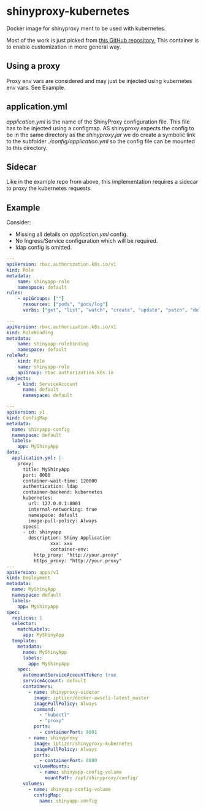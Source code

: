 # shinyproxy-kubernetes

Docker image for shinyproxy ment to be used with kubernetes.

Most of the work is just picked from [this GitHub repository.](https://github.com/openanalytics/shinyproxy-config-examples/tree/master/03-containerized-kubernetes) This container is to enable customization in more general way.

## Using a proxy

Proxy env vars are considered and may just be injected using kubernetes env vars. See Example.

## application.yml

*application.yml* is the name of the ShinyProxy configuration file. This file has to be injected using a configmap. AS shinyproxy expects the config to be in the same directory as the *shinyproxy.jar* we do create a symbolic link to the subfolder *./config/application.yml* so the config file can be mounted to this directory.

## Sidecar

Like in the example repo from above, this implementation requires a sidecar to proxy the kubernetes requests.

## Example

Consider:

* Missing all details on *application.yml* config.
* No Ingress/Service configuration which will be required.
* ldap config is omitted.


```yaml
---
apiVersion: rbac.authorization.k8s.io/v1
kind: Role 
metadata:
    name: shinyapp-role
    namespace: default
rules:
    - apiGroups: [""]
      resources: ["pods", "pods/log"]
      verbs: ["get", "list", "watch", "create", "update", "patch", "delete"]

---
apiVersion: rbac.authorization.k8s.io/v1
kind: RoleBinding
metadata:
    name: shinyapp-rolebinding
    namespace: default
roleRef:
    kind: Role 
    name: shinyapp-role
    apiGroup: rbac.authorization.k8s.io 
subjects:
    - kind: ServiceAccount 
      name: default 
      namespace: default

---
apiVersion: v1
kind: ConfigMap
metadata:
  name: shinyapp-config
  namespace: default
  labels:
    app: MyShinyApp
data:
  application.yml: |-
    proxy:
      title: MyShinyApp
      port: 8080
      container-wait-time: 120000
      authentication: ldap
      container-backend: kubernetes
      kubernetes:
        url: 127.0.0.1:8001
        internal-networking: true
        namespace: default
        image-pull-policy: Always
      specs:
      - id: shinyapp
        description: Shiny Application
				xxx: xxx
				container-env:
          http_proxy: "http://your.proxy"
          https_proxy: "http://your.proxy"
---
apiVersion: apps/v1
kind: Deployment
metadata:
  name: MyShinyApp
  namespace: default
  labels:
    app: MyShinyApp
spec:
  replicas: 1
  selector:
    matchLabels:
      app: MyShinyApp
  template:
    metadata:
      name: MyShinyApp
      labels:
        app: MyShinyApp
    spec:
      automountServiceAccountToken: true
      serviceAccount: default
      containers:
        - name: shinyproxy-sidecar
          image: iptizer/docker-awscli-latest_master
          imagePullPolicy: Always
          command:
            - "kubectl"
            - "proxy"
          ports:
            - containerPort: 8001
        - name: shinyproxy
          image: iptizer/shinyproxy-kubernetes
          imagePullPolicy: Always
          ports:
            - containerPort: 8080
          volumeMounts:
            - name: shinyapp-config-volume
              mountPath: /opt/shinyproxy/config/
      volumes:
        - name: shinyapp-config-volume
          configMap:
            name: shinyapp-config
```
